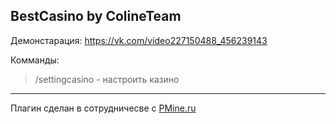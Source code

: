## BestCasino by ColineTeam 

Демонстарация: https://vk.com/video227150488_456239143  

Комманды:
> /settingcasino - настроить казино
---
Плагин сделан в сотрудничесве с [PMine.ru](https://pmine.ru)

